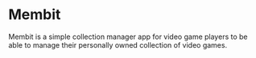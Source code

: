 # Membit
Membit is a simple collection manager app for video game players to be able to manage their personally owned collection of video games.  
